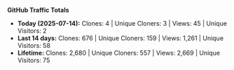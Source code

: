 
**GitHub Traffic Totals**

- **Today (2025-07-14):** Clones: 4 | Unique Cloners: 3 | Views: 45 | Unique Visitors: 2
- **Last 14 days:** Clones: 676 | Unique Cloners: 159 | Views: 1,261 | Unique Visitors: 58
- **Lifetime:** Clones: 2,680 | Unique Cloners: 557 | Views: 2,669 | Unique Visitors: 75

